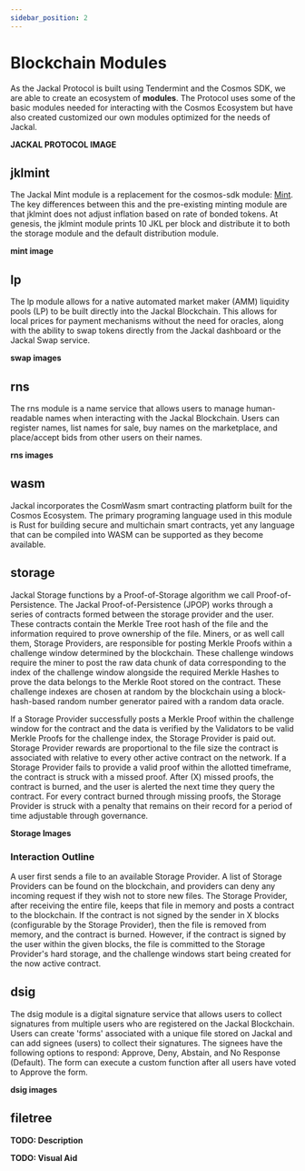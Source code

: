 ```yaml
---
sidebar_position: 2
---
```

# Blockchain Modules
As the Jackal Protocol is built using Tendermint and the Cosmos SDK, we are able to create an ecosystem of __modules__. The Protocol uses some of the basic modules needed for interacting with the Cosmos Ecosystem but have also created customized our own modules optimized for the needs of Jackal. 

__JACKAL PROTOCOL IMAGE__

## jklmint
The Jackal Mint module is a replacement for the cosmos-sdk module: [Mint](https://github.com/cosmos/cosmos-sdk/blob/main/x/mint/spec/README.md). The key differences between this and the pre-existing minting module are that jklmint does not adjust inflation based on rate of bonded tokens. At genesis, the jklmint module prints 10 JKL per block and distribute it to both the storage module and the default distribution module.

__mint image__

## lp
The lp module allows for a native automated market maker (AMM) liquidity pools (LP) to be built directly into the Jackal Blockchain. This allows for local prices for payment mechanisms without the need for oracles, along with the ability to swap tokens directly from the Jackal dashboard or the Jackal Swap service. 

__swap images__

## rns
The rns module is a name service that allows users to manage human-readable names when interacting with the Jackal Blockchain. Users can register names, list names for sale, buy names on the marketplace, and place/accept bids from other users on their names.

__rns images__

## wasm
Jackal incorporates the CosmWasm smart contracting platform built for the Cosmos Ecosystem. The primary programing language used in this module is Rust for building secure and multichain smart contracts, yet any language that can be compiled into WASM can be supported as they become available. 

## storage
Jackal Storage functions by a Proof-of-Storage algorithm we call Proof-of-Persistence. The Jackal Proof-of-Persistence (JPOP) works through a series of contracts formed between the storage provider and the user. These contracts contain the Merkle Tree root hash of the file and the information required to prove ownership of the file. Miners, or as well call them, Storage Providers, are responsible for posting Merkle Proofs within a challenge window determined by the blockchain. These challenge windows require the miner to post the raw data chunk of data corresponding to the index of the challenge window alongside the required Merkle Hashes to prove the data belongs to the Merkle Root stored on the contract. These challenge indexes are chosen at random by the blockchain using a block-hash-based random number generator paired with a random data oracle.

If a Storage Provider successfully posts a Merkle Proof within the challenge window for the contract and the data is verified by the Validators to be valid Merkle Proofs for the challenge index, the Storage Provider is paid out. Storage Provider rewards are proportional to the file size the contract is associated with relative to every other active contract on the network. If a Storage Provider fails to provide a valid proof within the allotted timeframe, the contract is struck with a missed proof. After (X) missed proofs, the contract is burned, and the user is alerted the next time they query the contract. For every contract burned through missing proofs, the Storage Provider is struck with a penalty that remains on their record for a period of time adjustable through governance.

__Storage Images__

### Interaction Outline
A user first sends a file to an available Storage Provider. A list of Storage Providers can be found on the blockchain, and providers can deny any incoming request if they wish not to store new files. The Storage Provider, after receiving the entire file, keeps that file in memory and posts a contract to the blockchain. If the contract is not signed by the sender in X blocks (configurable by the Storage Provider), then the file is removed from memory, and the contract is burned. However, if the contract is signed by the user within the given blocks, the file is committed to the Storage Provider's hard storage, and the challenge windows start being created for the now active contract.

## dsig

The dsig module is a digital signature service that allows users to collect signatures from multiple users who are registered on the Jackal Blockchain. Users can create 'forms' associated with a unique file stored on Jackal and can add signees (users) to collect their signatures. The signees have the following options to respond: Approve, Deny, Abstain, and No Response (Default). The form can execute a custom function after all users have voted to Approve the form.

__dsig images__

## filetree
__TODO: Description__

__TODO: Visual Aid__
